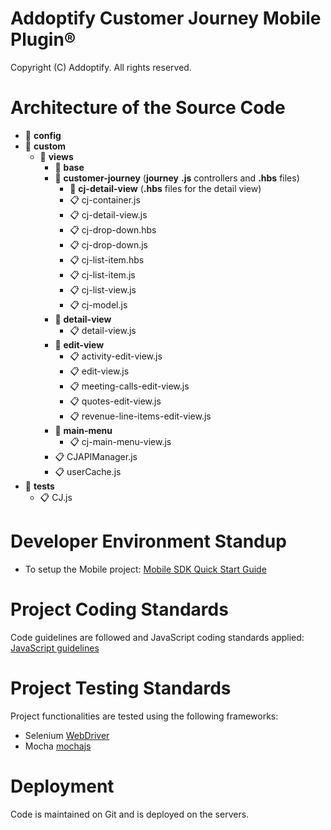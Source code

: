 Addoptify Customer Journey Mobile Plugin®
=============================

Copyright (C) Addoptify. All rights reserved.

# Architecture of the Source Code

- :file_folder: **config**
- :open_file_folder: **custom**
	- :open_file_folder: **views**
		- :file_folder: **base**
		- :open_file_folder: **customer-journey** (**journey** **.js** controllers and **.hbs** files)
			- :file_folder: **cj-detail-view** (**.hbs** files for the detail view)
			- :clipboard: cj-container.js
			- :clipboard: cj-detail-view.js
			- :clipboard: cj-drop-down.hbs
			- :clipboard: cj-drop-down.js
			- :clipboard: cj-list-item.hbs
			- :clipboard: cj-list-item.js
			- :clipboard: cj-list-view.js
			- :clipboard: cj-model.js
		- :open_file_folder: **detail-view**
			- :clipboard: detail-view.js
		- :open_file_folder: **edit-view**
			- :clipboard: activity-edit-view.js
			- :clipboard: edit-view.js
			- :clipboard: meeting-calls-edit-view.js
			- :clipboard: quotes-edit-view.js
			- :clipboard: revenue-line-items-edit-view.js
		- :open_file_folder: **main-menu**
			- :clipboard: cj-main-menu-view.js
		- :clipboard: CJAPIManager.js
		- :clipboard: userCache.js
- :open_file_folder: **tests**
	- :clipboard: CJ.js

# Developer Environment Standup

* To setup the Mobile project: 
    [Mobile SDK Quick Start Guide](https://support.sugarcrm.com/Documentation/Mobile_Solutions/Mobile_SDK/Mobile_SDK_Quick_Start_Guide/)

# Project Coding Standards

Code guidelines are followed and JavaScript coding standards applied:
[JavaScript guidelines](https://developer.mozilla.org/en-US/docs/MDN/Guidelines/Code_guidelines/JavaScript)

# Project Testing Standards

Project functionalities are tested using the following frameworks:
* Selenium [WebDriver](https://www.selenium.dev/documentation/webdriver/)
* Mocha [mochajs](https://mochajs.org/)

# Deployment

Code is maintained on Git and is deployed on the servers.
